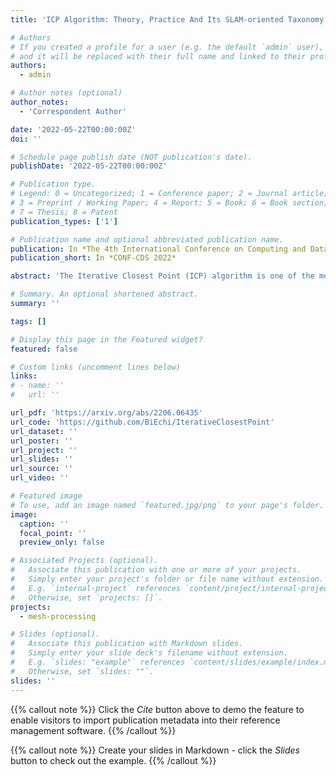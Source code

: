```yaml
---
title: 'ICP Algorithm: Theory, Practice And Its SLAM-oriented Taxonomy'

# Authors
# If you created a profile for a user (e.g. the default `admin` user), write the username (folder name) here
# and it will be replaced with their full name and linked to their profile.
authors:
  - admin

# Author notes (optional)
author_notes:
  - 'Correspondent Author'

date: '2022-05-22T00:00:00Z'
doi: ''

# Schedule page publish date (NOT publication's date).
publishDate: '2022-05-22T00:00:00Z'

# Publication type.
# Legend: 0 = Uncategorized; 1 = Conference paper; 2 = Journal article;
# 3 = Preprint / Working Paper; 4 = Report; 5 = Book; 6 = Book section;
# 7 = Thesis; 8 = Patent
publication_types: ['1']

# Publication name and optional abbreviated publication name.
publication: In *The 4th International Conference on Computing and Data Science*
publication_short: In *CONF-CDS 2022*

abstract: 'The Iterative Closest Point (ICP) algorithm is one of the most important algorithms for geometric alignment of three-dimensional surface registration, which is frequently used in computer vision tasks, including the Simultaneous Localization And Mapping (SLAM) tasks. In this paper, we illustrate the theoretical principles of the ICP algorithm, how it can be used in surface registration tasks, and the traditional taxonomy of the variants of the ICP algorithm. As SLAM is becoming a popular topic, we also introduce a SLAM-oriented taxonomy of the ICP algorithm, based on the characteristics of each type of SLAM task, including whether the SLAM task is online or not and whether the landmarks are present as features in the SLAM task. We make a synthesis of each type of SLAM task by comparing several up-to-date research papers and analyzing their implementation details.'

# Summary. An optional shortened abstract.
summary: ''

tags: []

# Display this page in the Featured widget?
featured: false

# Custom links (uncomment lines below)
links:
# - name: ''
#   url: ''

url_pdf: 'https://arxiv.org/abs/2206.06435'
url_code: 'https://github.com/BiEchi/IterativeClosestPoint' 
url_dataset: ''
url_poster: ''
url_project: ''
url_slides: ''
url_source: ''
url_video: ''

# Featured image
# To use, add an image named `featured.jpg/png` to your page's folder.
image:
  caption: ''
  focal_point: ''
  preview_only: false

# Associated Projects (optional).
#   Associate this publication with one or more of your projects.
#   Simply enter your project's folder or file name without extension.
#   E.g. `internal-project` references `content/project/internal-project/index.md`.
#   Otherwise, set `projects: []`.
projects:
  - mesh-processing

# Slides (optional).
#   Associate this publication with Markdown slides.
#   Simply enter your slide deck's filename without extension.
#   E.g. `slides: "example"` references `content/slides/example/index.md`.
#   Otherwise, set `slides: ""`.
slides: ''
---
```


{{% callout note %}}
Click the _Cite_ button above to demo the feature to enable visitors to import publication metadata into their reference management software.
{{% /callout %}}

{{% callout note %}}
Create your slides in Markdown - click the _Slides_ button to check out the example.
{{% /callout %}}

